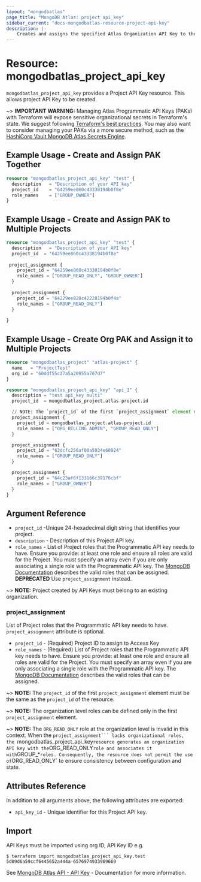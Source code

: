 ```yaml
---
layout: "mongodbatlas"
page_title: "MongoDB Atlas: project_api_key"
sidebar_current: "docs-mongodbatlas-resource-project-api-key"
description: |-
    Creates and assigns the specified Atlas Organization API Key to the specified Project. Users with the Project Owner role in the project associated with the API key can use the organization API key to access the resources.
---
```


# Resource: mongodbatlas_project_api_key

`mongodbatlas_project_api_key` provides a Project API Key resource. This allows project API Key to be created.

~> **IMPORTANT WARNING:** Managing Atlas Programmatic API Keys (PAKs) with Terraform will expose sensitive organizational secrets in Terraform's state. We suggest following [Terraform's best practices](https://developer.hashicorp.com/terraform/language/state/sensitive-data). You may also want to consider managing your PAKs via a more secure method, such as the [HashiCorp Vault MongoDB Atlas Secrets Engine](https://developer.hashicorp.com/vault/docs/secrets/mongodbatlas).

## Example Usage - Create and Assign PAK Together

```terraform
resource "mongodbatlas_project_api_key" "test" {
  description   = "Description of your API key"
  project_id    = "64259ee860c43338194b0f8e"
  role_names    = ["GROUP_OWNER"]
}
```

## Example Usage - Create and Assign PAK to Multiple Projects

```terraform
resource "mongodbatlas_project_api_key" "test" {
  description   = "Description of your API key"
  project_id  = "64259ee860c43338194b0f8e"
  
 project_assignment {
    project_id = "64259ee860c43338194b0f8e"
    role_names = ["GROUP_READ_ONLY", "GROUP_OWNER"]
  }
  
  project_assignment {
    project_id = "64229ee820c42228194b0f4a"
    role_names = ["GROUP_READ_ONLY"]
  }
  
}
```

## Example Usage - Create Org PAK and Assign it to Multiple Projects

```terraform
resource "mongodbatlas_project" "atlas-project" {
  name   = "ProjectTest"
  org_id = "60ddf55c27a5a20955a707d7"
}

resource "mongodbatlas_project_api_key" "api_1" {
  description = "test api_key multi"
  project_id  = mongodbatlas_project.atlas-project.id

  // NOTE: The `project_id` of the first `project_assignment` element must be the same as the `project_id` of the resource.
  project_assignment {
    project_id = mongodbatlas_project.atlas-project.id
    role_names = ["ORG_BILLING_ADMIN", "GROUP_READ_ONLY"]
  }

  project_assignment {
    project_id = "63dcfc256af00a5934e60924"
    role_names = ["GROUP_READ_ONLY"]
  }

  project_assignment {
    project_id = "64c23af6f133166c39176cbf"
    role_names = ["GROUP_OWNER"]
  }
}
```

## Argument Reference

* `project_id` -Unique 24-hexadecimal digit string that identifies your project.
* `description` - Description of this Project API key.
* `role_names` -  List of Project roles that the Programmatic API key needs to have. Ensure you provide: at least one role and ensure all roles are valid for the Project.  You must specify an array even if you are only associating a single role with the Programmatic API key. The [MongoDB Documentation](https://www.mongodb.com/docs/atlas/reference/user-roles/#project-roles) describes the valid roles that can be assigned. **DEPRECATED** Use `project_assignment` instead.

~> **NOTE:** Project created by API Keys must belong to an existing organization.

### project_assignment
List of Project roles that the Programmatic API key needs to have. `project_assignment` attribute is optional.

* `project_id` - (Required) Project ID to assign to Access Key
* `role_names` - (Required) List of Project roles that the Programmatic API key needs to have. Ensure you provide: at least one role and ensure all roles are valid for the Project. You must specify an array even if you are only associating a single role with the Programmatic API key. The [MongoDB Documentation](https://www.mongodb.com/docs/atlas/reference/user-roles/#project-roles) describes the valid roles that can be assigned.

~> **NOTE:** The `project_id` of the first `project_assignment` element must be the same as the `project_id` of the resource.

~> **NOTE:** The organization level roles can be defined only in the first `project_assignment` element.

~> **NOTE:** The `ORG_READ_ONLY` role at the organization level is invalid in this context. When the `project_assignment``` lacks organizational roles, the `mongodbatlas_project_api_key` resource generates an organization API key with the `ORG_READ_ONLY` role and associates it with `GROUP_*` roles. Consequently, the resource does not permit the use of `ORG_READ_ONLY` to ensure consistency between configuration and state.

## Attributes Reference

In addition to all arguments above, the following attributes are exported:

* `api_key_id` - Unique identifier for this Project API key.

## Import

API Keys must be imported using org ID, API Key ID e.g.

```
$ terraform import mongodbatlas_project_api_key.test 5d09d6a59ccf6445652a444a-6576974933969669
```
See [MongoDB Atlas API - API Key](https://www.mongodb.com/docs/atlas/reference/api-resources-spec/#tag/Programmatic-API-Keys/operation/createAndAssignOneOrganizationApiKeyToOneProject) - Documentation for more information.
